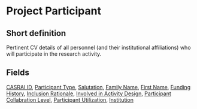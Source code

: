 # Project Participant
## Short definition
Pertinent CV details of all personnel (and their institutional affiliations) who will participate in the research activity.
## Fields
[CASRAI ID](../Object-Fields/Project%20Participant/CASRAI%20ID.md),
[Participant Type](../Object-Fields/Project%20Participant/Participant%20Type.md),
[Salutation](../Object-Fields/Project%20Participant/Salutation.md),
[Family Name](../Object-Fields/Project%20Participant/Family%20Name.md),
[First Name](../Object-Fields/Project%20Participant/First%20Name.md),
[Funding History](../Object-Fields/Project%20Participant/Funding%20History.md),
[Inclusion Rationale](../Object-Fields/Project%20Participant/Inclusion%20Rationale.md),
[Involved in Activity Design](../Object-Fields/Project%20Participant/Involved%20in%20Activity%20Design.md),
[Participant Collabration Level](../Object-Fields/Project%20Participant/Participant%20Collabration%20Level.md),
[Participant Utilization](../Object-Fields/Project%20Participant/Participant%20Utilization.md),
[Institution](../Object-Fields/Project%20Participant/Institution.md)
